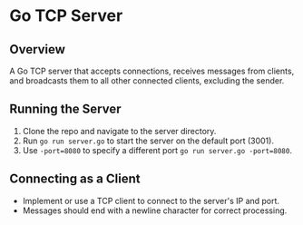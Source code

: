 # Go TCP Server

## Overview

 A Go TCP server that accepts connections, receives messages from clients, and broadcasts them to all other connected clients, excluding the sender.

## Running the Server

1. Clone the repo and navigate to the server directory.
2. Run `go run server.go` to start the server on the default port (3001).
3. Use `-port=8080` to specify a different port `go run server.go -port=8080`.

## Connecting as a Client

- Implement or use a TCP client to connect to the server's IP and port.
- Messages should end with a newline character for correct processing.


